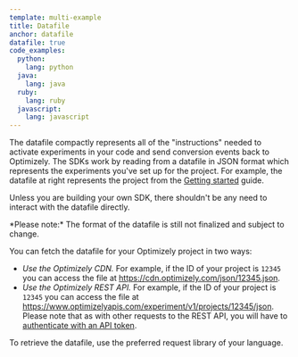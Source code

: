```yaml
---
template: multi-example
title: Datafile
anchor: datafile
datafile: true
code_examples:
  python:
    lang: python
  java:
    lang: java
  ruby:
    lang: ruby
  javascript:
    lang: javascript
---
```


The datafile compactly represents all of the "instructions" needed to activate experiments in your code and send conversion events back to Optimizely. The SDKs work by reading from a datafile in JSON format which represents the experiments you've set up for the project. For example, the datafile at right represents the project from the [Getting started](/server/getting-started) guide.

Unless you are building your own SDK, there shouldn't be any need to interact with the datafile directly.

<div class="attention attention--warning push--bottom">*Please note:* The format of the datafile is still not finalized and subject to change.</div>

You can fetch the datafile for your Optimizely project in two ways:

* *Use the Optimizely CDN.*  For example, if the ID of your project is `12345` you can access the file at https://cdn.optimizely.com/json/12345.json.
* *Use the Optimizely REST API.* For example, if the ID of your project is `12345` you can access the file at https://www.optimizelyapis.com/experiment/v1/projects/12345/json. Please note that as with other requests to the REST API, you will have to [authenticate with an API token](/rest/getting-started).

To retrieve the datafile, use the preferred request library of your language.

